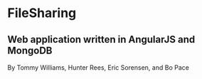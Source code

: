 # FileSharing

## Web application written in AngularJS and MongoDB

By Tommy Williams, Hunter Rees, Eric Sorensen, and Bo Pace
